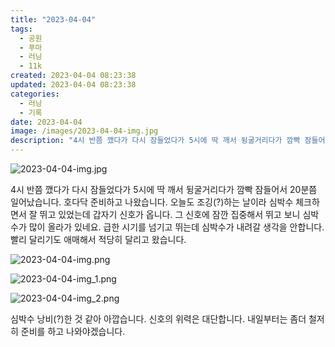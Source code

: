 ```yaml
---
title: "2023-04-04"
tags:
  - 공원
  - 푸마
  - 러닝
  - 11k
created: 2023-04-04 08:23:38
updated: 2023-04-04 08:23:38
categories:
  - 러닝
  - 기록
date: 2023-04-04
image: /images/2023-04-04-img.jpg
description: "4시 반쯤 깼다가 다시 잠들었다가 5시에 딱 깨서 뒹굴거리다가 깜빡 잠들어서 20분쯤 일어났습니다. 호다닥 준비하고 나왔습니다. 오늘도 조깅(?)하는 날이라 심박수 체크하면서 잘 뛰고 있었는데 갑자기 신호가 옵니다. 그 신호에 잠깐 집중해서 뛰고 보니 심박수가 많이 올라가 있네요. 급한"
---
```


![2023-04-04-img.jpg](/images/2023-04-04-img.jpg)
 
 

4시 반쯤 깼다가 다시 잠들었다가 5시에 딱 깨서 뒹굴거리다가 깜빡 잠들어서 20분쯤 일어났습니다. 호다닥 준비하고 나왔습니다.
오늘도 조깅(?)하는 날이라 심박수 체크하면서 잘 뛰고 있었는데 갑자기 신호가 옵니다. 그 신호에 잠깐 집중해서 뛰고 보니 심박수가 많이 올라가 있네요. 급한 시기를 넘기고 뛰는데 심박수가 내려갈 생각을 안합니다. 빨리 달리기도 애매해서 적당히 달리고 왔습니다.

 
 ![2023-04-04-img.png](/images/2023-04-04-img.png)
 
 

 
 ![2023-04-04-img_1.png](/images/2023-04-04-img_1.png)
 
 

 
 ![2023-04-04-img_2.png](/images/2023-04-04-img_2.png)
 
 

심박수 낭비(?)한 것 같아 아깝습니다.
신호의 위력은 대단합니다. 내일부터는 좀더 철저히 준비를 하고 나와야겠습니다.
